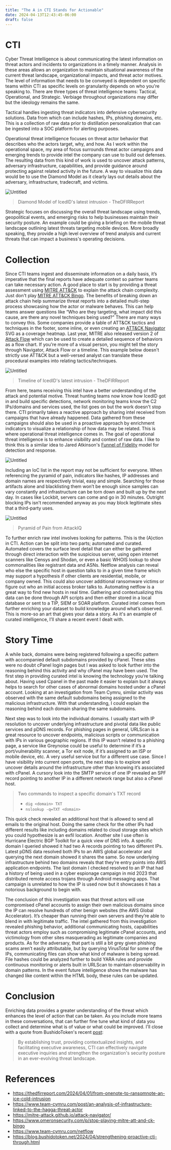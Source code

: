 ```yaml
---
title: "The A in CTI Stands for Actionable"
date: 2024-04-13T12:43:45-06:00
draft: false
---
```


# CTI

Cyber Threat Intelligence is about communicating the latest information on threat actors and incidents to organizations in a timely manner. Analysis in these areas allows an organization to maintain situational awareness of the current threat landscape, organizational impacts, and threat actor motives. The level of information that needs to be conveyed is dependent on specific teams within CTI as specific levels on granularity depends on who you're speaking to. There are three types of threat intelligence teams: Tactical, Operational, and Strategic. Verbiage throughout organizations may differ but the ideology remains the same.

Tactical handles ingesting threat indicators into defensive cybersecurity solutions. Data from which can include hashes, IPs, phishing domains, etc. This is a collection of raw data prior to distillation personalization that can be ingested into a SOC platform for alerting purposes.

Operational threat intelligence focuses on threat actor behavior that describes who the actors target, why, and how. As I work within the operational space, my area of focus surrounds threat actor campaigns and emerging trends to provide intel the company can use to build out defenses. The resulting data from this kind of work is used to uncover attack patterns, adversary infrastructure, capabilities, and provide guidance around protecting against related activity in the future. A way to visualize this data would be to use the Diamond Model as it clearly lays out details about the adversary, infrastructure, tradecraft, and victims.

![Untitled](/cti/diamond.png)
> Diamond Model of IcedID's latest intrusion - TheDFIRReport

Strategic focuses on discussing the overall threat landscape using trends, geopolitical events, and emerging risks to help businesses maintain their security posture. An example could be giving a briefing on the mobile threat landscape outlining latest threats targeting mobile devices. More broadly speaking, they provide a high level overview of trend analysis and current threats that can impact a business's operating decisions.

# Collection

Since CTI teams ingest and disseminate information on a daily basis, it’s imperative that the final reports have adequate context so partner teams can take necessary action. A good place to start is by providing a threat assessment using [MITRE ATT&CK](https://attack.mitre.org/) to explain the attack chain complexity. Just don't play [MITRE ATT&CK Bingo](https://www.omeronsecurity.com/p/stop-playing-mitre-att-and-ck-bingo). The benefits of breaking down an attack chain help summarize threat reports into a detailed multi-step process showcasing how the actor or malware behaves. This can help teams answer questions like “Who are they targeting, what impact did this cause, are there any novel techniques being used?” There are many ways to convey this. Some companies provide a table of ATT&CK tactics and techniques in the footer, some inline, or even creating an [ATT&CK Navigator](https://mitre-attack.github.io/attack-navigator/) SVG as a coverage heatmap. Last year, MITRE also released version 2 of [Attack Flow](https://github.com/center-for-threat-informed-defense/attack-flow) which can be used to create a detailed sequence of behaviors as a flow chart. If you're more of a visual person, you might tell the story through Navigator, Attack Flow or a timeline. This example below doesn't strictly use ATT&CK but a well-versed analyst can translate these procedural examples into relating tactics/techniques.

![Untitled](/cti/dfir.png)
> Timeline of IcedID's latest intrusion - TheDFIRReport

From here, teams receiving this intel have a better understanding of the attack and potential motive. Threat hunting teams now know how IcedID got in and build specific detections, network monitoring teams know the C2 IPs/domains and services used, the list goes on but the work doesn't stop there.
CTI primarily takes a reactive approach by sharing intel received from campaigns that have already happened. Data gathered from these campaigns should also be used in a proactive approach by enrichment indicators to visualize a relationship of how data may be related. This is where operational threat intelligence comes in. The goal of operational threat intelligence is to enhance visibility and context of raw data. I like to think this is a similar idea to Jared Atkinson's [Funnel of Fidelity](https://posts.specterops.io/introducing-the-funnel-of-fidelity-b1bb59b04036) model for detection and response.

![Untitled](/cti/funnel.png)

Including an IoC list in the report may not be sufficient for everyone. When referencing the pyramid of pain, indicators like hashes, IP addresses and domain names are respectively trivial, easy and simple. Searching for those artifacts alone and blacklisting them won’t be enough since samples can vary constantly and infrastructure can be torn down and built up by the next day. In cases like Lockbit, servers can come and go in 30 minutes. Outright blocking IPs isn't recommended anyway as you may block legitimate sites that a third-party uses.

![Untitled](/cti/pyramid.jpg)
> Pyramid of Pain from AttackIQ

To further enrich raw intel involves looking for patterns. This is the (A)ction in CTI. Action can be split into two parts; automated and curated. Automated covers the surface level detail that can either be gathered through direct interaction with the suspicious server, using open internet scanners like Censys and Shodan, or even a basic WHOIS lookup to show commonalities like registrant data and ASNs. Netflow analysis can reveal who else the specific host in question talks to in a given time frame which may support a hypothesis if other clients are residential, mobile, or company owned. This could also uncover additional ransomware victims or figure out who an initial access broker talks to. Automating netflow is a great way to find new hosts in real time. Gathering and contextualizing this data can be done through API scripts and then either stored in a local database or sent to a TIP, SIEM or SOAR platform. Curated intel comes from further enriching your dataset to build knowledge around what’s observed. This is more-so an art that gives your data a story. As it's an example of curated intelligence, I’ll share a recent event I dealt with.

# Story Time

A while back, domains were being registered following a specific pattern with accompanied default subdomains provided by cPanel. These sites were no doubt cPanel login pages but I was asked to look further into the reasoning behind this activity and why cPanel may have been used. The first step in providing curated intel is knowing the technology you’re talking about. Having used Cpanel in the past made it easier to explain but it always helps to search for other cases of abnormal domains hosted under a cPanel account. Looking at an investigation from Team Cymru, similar activity was observed with the same default subdomains being assigned to the malicious infrastructure. With that understanding, I could explain the reasoning behind each domain sharing the same subdomains.

Next step was to look into the individual domains. I usually start with IP resolution to uncover underlying infrastructure and pivotal data like public services and pDNS records. For phishing pages in general, URLScan is a great resource to uncover endpoints, malicious scripts or communication with IPs in various geographic regions. If this IP wasn’t related to a phishing page, a service like Greynoise could be useful to determine if it’s a port/vulnerability scanner, a Tor exit node, if it’s assigned to an ISP or mobile device, etc. A very useful service but for a different use case. Since I have visibility into current open ports, the next step is to explore and uncover details around the infrastructure other than knowing it’s associated with cPanel. A cursory look into the SMTP service of one IP revealed an SPF record pointing to another IP in a different network range but also a cPanel host.

>Two commands to inspect a specific domain's TXT record
> - `dig <domain> TXT`
> - `nslookup -q=TXT <domain>`

This quick check revealed an additional host that is allowed to send all emails to the original host. Doing the same check for the other IPs had different results like including domains related to cloud storage sites which you could hypothesize is an exfil location. Another site I use often is Hurricane Electric BGP Toolkit for a quick view of DNS info. A specific domain I queried showed it had two A records pointing to two different IPs. Latest pDNS data resolved both IPs to an AWS global accelerator and querying the next domain showed it shares the same. So now underlying infrastructure behind two domains reveals that they’re entry points into AWS application endpoints. The last domain I checked resolved to an IP that had a history of being used in a cyber espionage campaign in mid 2023 that distributed remote access trojans through Android messaging apps. That campaign is unrelated to how the IP is used now but it showcases it has a notorious background to begin with.

The conclusion of this investigation was that threat actors will use compromised cPanel accounts to assign their own malicious domains since the IP can resolve hundreds of other benign websites (the AWS Global Accelerator). It’s cheaper than running their own servers and they’re able to blend in with legitimate traffic. The intel gathered from this investigation revealed phishing behavior, additional communicating hosts, capabilities threat actors employ such as compromising legitimate cPanel accounts, and victimology from other sites masquerading as legitimate companies and products. As for the adversary, that part is still a bit grey given phishing scams aren’t easily attributable, but by querying VirusTotal for some of the IPs, communicating files can show what kind of malware is being spread. File hashes could be analyzed further to build YARA rules and provide continuous monitoring or alerts built in URLScan to maintain observability in domain patterns. In the event future intelligence shows the malware has changed like content within the HTML body, these rules can be updated.

# Conclusion

Enriching data provides a greater understanding of the threat which enhances the level of action that can be taken. As you include more teams in these conversations, that can further fine tune what kind of data you collect and determine what is of value or what could be improved. I'll close with a quote from BushidoToken's recent [post](https://blog.bushidotoken.net/2024/04/strengthening-proactive-cti-through.html):
> By establishing trust, providing contextualized insights, and facilitating executive awareness, CTI can effectively navigate executive inquiries and strengthen the organization's security posture in an ever-evolving threat landscape.

# References

- <https://thedfirreport.com/2024/04/01/from-onenote-to-ransomnote-an-ice-cold-intrusion>
- <https://www.team-cymru.com/post/an-analysis-of-infrastructure-linked-to-the-hagga-threat-actor>
- <https://mitre-attack.github.io/attack-navigator/>
- <https://www.omeronsecurity.com/p/stop-playing-mitre-att-and-ck-bingo>
- <https://www.team-cymru.com/netflow>
- <https://blog.bushidotoken.net/2024/04/strengthening-proactive-cti-through.html>
